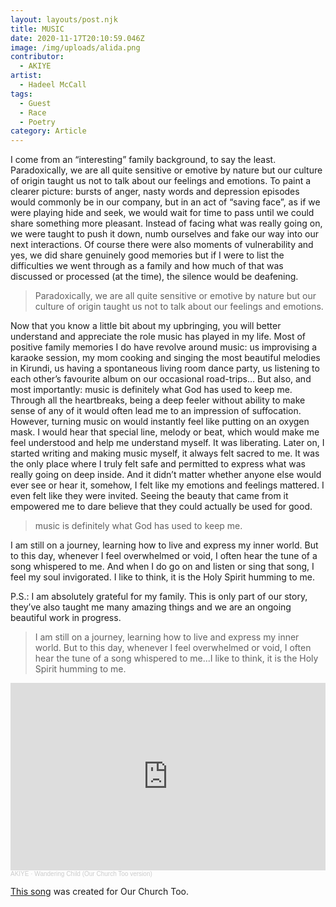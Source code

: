 ```yaml
---
layout: layouts/post.njk
title: MUSIC
date: 2020-11-17T20:10:59.046Z
image: /img/uploads/alida.png
contributor:
  - AKIYE
artist:
  - Hadeel McCall
tags:
  - Guest
  - Race
  - Poetry
category: Article
---
```

I come from an “interesting” family background, to say the least. Paradoxically, we are all quite sensitive or emotive by nature but our culture of origin taught us not to talk about our feelings and emotions. To paint a clearer picture: bursts of anger, nasty words and depression episodes would commonly be in our company, but in an act of “saving face”, as if we were playing hide and seek, we would wait for time to pass until we could share something more pleasant. Instead of facing what was really going on, we were taught to push it down, numb ourselves and fake our way into our next interactions. Of course there were also moments of vulnerability and yes, we did share genuinely good memories but if I were to list the difficulties we went through as a family and how much of that was discussed or processed (at the time), the silence would be deafening.

> Paradoxically, we are all quite sensitive or emotive by nature but our culture of origin taught us not to talk about our feelings and emotions.

Now that you know a little bit about my upbringing, you will better understand and appreciate the role music has played in my life. Most of positive family memories I do have revolve around music: us improvising a karaoke session, my mom cooking and singing the most beautiful melodies in Kirundi, us having a spontaneous living room dance party, us listening to each other’s favourite album on our occasional road-trips… But also, and most importantly: music is definitely what God has used to keep me. Through all the heartbreaks, being a deep feeler without ability to make sense of any of it would often lead me to an impression of suffocation. However, turning music on would instantly feel like putting on an oxygen mask. I would hear that special line, melody or beat, which would make me feel understood and help me understand myself. It was liberating. Later on, I started writing and making music myself, it always felt sacred to me. It was the only place where I truly felt safe and permitted to express what was really going on deep inside. And it didn’t matter whether anyone else would ever see or hear it, somehow, I felt like my emotions and feelings mattered. I even felt like they were invited. Seeing the beauty that came from it empowered me to dare believe that they could actually be used for good. 

> music is definitely what God has used to keep me.

I am still on a journey, learning how to live and express my inner world. But to this day, whenever I feel overwhelmed or void, I often hear the tune of a song whispered to me. And when I do go on and listen or sing that song, I feel my soul invigorated. I like to think, it is the Holy Spirit humming to me.

P.S.: I am absolutely grateful for my family. This is only part of our story, they’ve also taught me many amazing things and we are an ongoing beautiful work in progress.

> I am still on a journey, learning how to live and express my inner world. But to this day, whenever I feel overwhelmed or void, I often hear the tune of a song whispered to me...I like to think, it is the Holy Spirit humming to me.



<div class='gallery'>
  <div id='video' class='video__wrapper is-wider'>
    <iframe width="100%" height="300" scrolling="no" frameborder="no" allow="autoplay" src="https://w.soundcloud.com/player/?url=https%3A//api.soundcloud.com/tracks/929774809&color=%23ff5500&auto_play=false&hide_related=false&show_comments=true&show_user=true&show_reposts=false&show_teaser=true&visual=true"></iframe><div style="font-size: 10px; color: #cccccc;line-break: anywhere;word-break: normal;overflow: hidden;white-space: nowrap;text-overflow: ellipsis; font-family: Interstate,Lucida Grande,Lucida Sans Unicode,Lucida Sans,Garuda,Verdana,Tahoma,sans-serif;font-weight: 100;"><a href="https://soundcloud.com/akiye" title="AKIYE" target="_blank" style="color: #cccccc; text-decoration: none;">AKIYE</a> · <a href="https://soundcloud.com/akiye/wanderingchild" title="Wandering Child (Our Church Too version)" target="_blank" style="color: #cccccc; text-decoration: none;">Wandering Child (Our Church Too version)</a></div>
  </div>
</div>

[This song](https://soundcloud.com/akiye/wanderingchild) was created for Our Church Too.